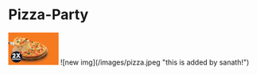 # Pizza-Party
<img src="https://github.com/prasanthoxy/Pizza-Party/blob/main/images/pizza.jpeg" width=20% height=20%>
![new img](/images/pizza.jpeg "this is added by sanath!")
